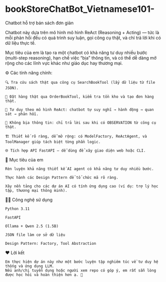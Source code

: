 # bookStoreChatBot_Vietnamese101-
Chatbot hỗ trợ bán sách đơn giản 

Chatbot này dựa trên mô hình mô hình ReAct (Reasoning + Acting) — tức là mỗi phản hồi đều có quá trình suy luận, gọi công cụ thật, và chỉ trả lời khi có dữ liệu thực tế.

Mục tiêu của em là tạo ra một chatbot có khả năng tư duy nhiều bước (multi-step reasoning), hạn chế việc “bịa” thông tin, và có thể dễ dàng mở rộng cho các lĩnh vực khác như giáo dục hay thương mại.

⚙️ Các tính năng chính:

    🔍 Tra cứu sách thật qua công cụ SearchBookTool (lấy dữ liệu từ file JSON).

    🛒 Đặt hàng thật qua OrderBookTool, kiểm tra tồn kho và tạo đơn hàng thật.

    🧩 Tư duy theo mô hình ReAct: chatbot tự suy nghĩ → hành động → quan sát → phản hồi.

    🧠 Không bịa thông tin: chỉ trả lời sau khi có OBSERVATION từ công cụ thật.

    🏗️ Thiết kế rõ ràng, dễ mở rộng: có ModelFactory, ReActAgent, và ToolManager giúp tách biệt từng phần logic.

    🌐 Tích hợp API FastAPI — dễ dùng để xây giao diện web hoặc CLI.

🚀 Mục tiêu của em

    Rèn luyện khả năng thiết kế AI agent có khả năng tư duy nhiều bước.

    Thực hành các Design Pattern để tổ chức mã rõ ràng.

    Xây nền tảng cho các dự án AI có tính ứng dụng cao (ví dụ: trợ lý học tập, thương mại thông minh).

🧑‍💻 Công nghệ sử dụng

    Python 3.11

    FastAPI

    Ollama + Qwen 2.5 (1.5B)

    JSON file làm cơ sở dữ liệu

    Design Pattern: Factory, Tool Abstraction

❤️ Lời kết  

    Em thực hiện dự án này như một bước luyện tập nghiêm túc về tư duy hệ thống và ứng dụng LLM.
    Nếu anh/chị tuyển dụng hoặc người xem repo có góp ý, em rất sẵn lòng được học hỏi và hoàn thiện hơn ạ. 🙏